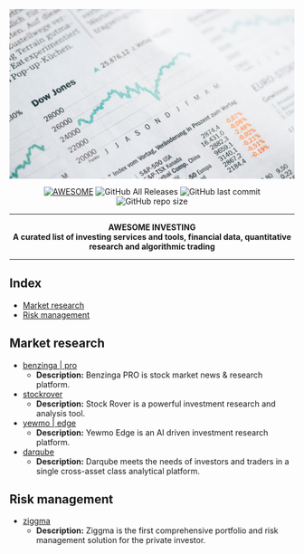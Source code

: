 <p align="center" style="width: 100%; height: 300px; overflow: hidden">
  <img src="/src/static/img/markus-spiske-5gGcn2PRrtc-unsplash.jpg" width="100%" height="300">
  <span>Photo by <a href="https://unsplash.com/@markusspiske?utm_source=unsplash&amp;utm_medium=referral&amp;utm_content=creditCopyText">Markus Spiske</a> on <a href="https://unsplash.com/?utm_source=unsplash&amp;utm_medium=referral&amp;utm_content=creditCopyText">Unsplash</a></span>
</p>
<p align="center">
  <a href="https://github.com/dMLTquant/awesome_investing">
    <img alt="AWESOME" src="https://cdn.rawgit.com/sindresorhus/awesome/d7305f38d29fed78fa85652e3a63e154dd8e8829/media/badge.svg"></a>
  <img alt="GitHub All Releases" src="https://img.shields.io/github/downloads/dMLTquant/awesome_investing/total?logo=GitHub&style=flat-square">
  <img alt="GitHub last commit" src="https://img.shields.io/github/last-commit/dMLTquant/awesome_investing?logo=GitHub&style=flat-square">
  <img alt="GitHub repo size" src="https://img.shields.io/github/repo-size/dMLTquant/awesome_investing?logo=GitHub&style=flat-square">
</p>

---

<p align="center">
  <b>AWESOME INVESTING</b></br>
  <b>A curated list of investing services and tools, financial data, quantitative research and algorithmic trading</b>
</p> 

---

## Index
- [Market research](#Market-research)
- [Risk management](#Risk-management)

## Market research

- [benzinga | pro](https://pro.benzinga.com/)         
  - **Description:** Benzinga PRO is stock market news & research platform.
- [stockrover](https://www.stockrover.com/)
  - **Description:**  Stock Rover is a powerful investment research and analysis tool.
- [yewmo | edge](https://edge.yewno.com/)
  - **Description:** Yewmo Edge is an AI driven investment research platform.
- [darqube](https://darqube.io/)
  - **Description:** Darqube meets the needs of investors and traders in a single cross-asset class analytical platform.

## Risk management

- [ziggma](https://ziggma.com/)
  - **Description:** Ziggma is the first comprehensive portfolio and risk management solution for the private investor. 

